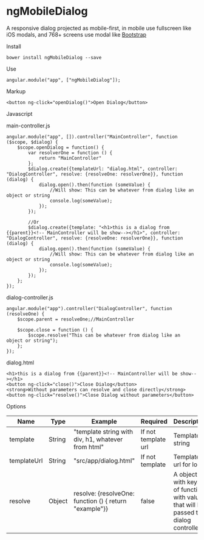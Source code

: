 # ngMobileDialog
A responsive dialog projected as mobile-first, in mobile use fullscreen like iOS modals, and 768+ screens use modal like [Bootstrap](http://getbootstrap.com)

Install

    bower install ngMobileDialog --save
    
Use

    angular.module("app", ["ngMobileDialog"]);

Markup

    <button ng-click="openDialog()">Open Dialog</button>

Javascript

main-controller.js

    angular.module("app", []).controller("MainController", function ($scope, $dialog) {
		$scope.openDialog = function() {
			var resolverOne = function () {
				return "MainController"
			};
			$dialog.create({templateUrl: "dialog.html", controller: "DialogController", resolve: {resolveOne: resolverOne}}, function (dialog) {
				dialog.open().then(function (someValue) {
					//Will show: This can be whatever from dialog like an object or string
					console.log(someValue);
				});
			});
			
			//Or
			$dialog.create({template: "<h1>this is a dialog from {{parent}}<!-- MainController will be show--></h1>", controller: "DialogController", resolve: {resolveOne: resolverOne}}, function (dialog) {
				dialog.open().then(function (someValue) {
					//Will show: This can be whatever from dialog like an object or string
					console.log(someValue);
				});
			});
		};
    });

dialog-controller.js

	angular.module("app").controller("DialogController", function (resolveOne) {
		$scope.parent = resolveOne;//MainController
		
		$scope.close = function () {
			$scope.resolve("This can be whatever from dialog like an object or string");
		};
	});


dialog.html

    <h1>this is a dialog from {{parent}}<!-- MainController will be show--></h1>
    <button ng-click="close()">Close Dialog</button>
    <strong>Without parameters can resolve and close directly</strong>
    <button ng-click="resolve()">Close Dialog without parameters</button>

Options

| Name      | Type   | Example                                                | Required            | Description                                                              |
|-------------|--------|--------------------------------------------------------|---------------------|--------------------------------------------------------------------------|
| template    | String | "template string with div, h1, whatever from html"                                      | If not template url | Template string                                                          |
| templateUrl | String | "src/app/dialog.html"                                  | If not template     | Template url for load                                                    |
| resolve     | Object | resolve: {resolveOne: function () { return "example"}} | false               | A object with keys of functions with values that will be passed to dialog controller |


